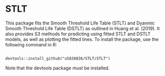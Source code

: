 # STLT
This package fits the Smooth Threshold Life Table (STLT) and Dyanmic Smooth Threshold Life Table (DSTLT) as outlined in Huang et al. (2019). It also provides S3 methods for predicting using fitted STLT and DSTLT models, as well as plotting the fitted lines. To install the package, use the following command in R:

                                 devtools::install_github("u5838836/STLT/STLT")

Note that the devtools package must be installed.
